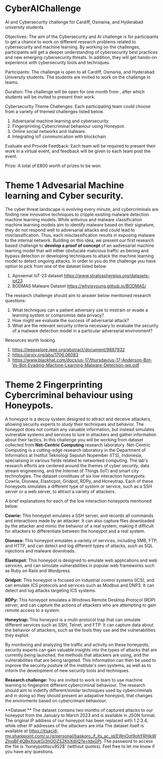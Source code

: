 # CyberAIChallenge
AI and Cybersecurity challenge for Cardiff, Osmania, and Hyderabad university students.

Objectives: The aim of the Cybersecurity and AI challenge is for participants to get a chance to work on different research problems related to cybersecurity and machine learning.
By working on the challenges, participants will get a deeper understanding of cybersecurity best practices and new emerging cybersecurity threats. In addition, they will get hands-on experience with cybersecurity tools and techniques. 

Participants: The challenge is open to all Cardiff, Osmania, and Hyderabad University students.  The students are invited to work on the challenge in teams. 

Duration: The challenge will be open for one month from <insert date>, after which students will be invited to present their work. 

Cybersecurity Theme Challenges: Each participating team could choose from a variety of themed challenges listed below.
1.	Adversarial machine learning and cybersecurity.
2.	Fingerprinting Cybercriminal behaviour using Honeypot.
3.	Online social networks and malware.
4.	Integrating IoT communication with blockchain


Evaluate and Provide Feedback: Each team will be required to present their work in a virtual event, and feedback will be given to each team post the event. 

Prize:  A total of £800 worth of prizes to be won. 

  
 #  Theme 1 Advesarial Machine learning and Cyber security.
 
The cyber threat landscape is evolving every minute, and cybercriminals are finding new innovative techniques to cripple existing malware detection machine learning models. While antivirus and malware classification machine learning models aim to identify malware based on their signature, they do not respond well to adversarial attacks and could lead to misclassification. Thus, each misclassification results in exposing malware to the internal network. Building on this idea, we present our first research based challenge to **develop a proof of concept** of an aadvesarial machine learning model that will either obsfucate malicious traffic as bening and bypass detection or developing techniques to attack the machine learning model to detect ongoing attacks. 
 In order to you do the challenge you have option to pick from one of the dataset listed below
  1. Aposemat IoT-23 dataset https://www.stratosphereips.org/datasets-iot23
  2. BODMAS Malware Dataset https://whyisyoung.github.io/BODMAS/
 
The research challenge should aim to answer below mentioned research questions:
  1. What techniques can a patient adversary use to mistrain or evade a learning system or compromise data privacy?
  2. How might we evaluate the success of adversarial attack?
  3. What are the relevant security criteria necessary to evaluate the security of a malware detection model in a particular adversarial environment?
  
 Resources worth looking 
  
1. https://ieeexplore.ieee.org/abstract/document/9887932 
2. https://arxiv.org/abs/1706.06083
3. https://www.blackhat.com/docs/us-17/thursday/us-17-Anderson-Bot-Vs-Bot-Evading-Machine-Learning-Malware-Detection-wp.pdf

 #  Theme 2 Fingerprinting Cybercriminal behaviour using Honeypots.
  
A honeypot is a decoy system designed to attract and deceive attackers, allowing security experts to study their techniques and behavior. The honeypot does not contain any valuable information, but instead simulates vulnerable systems and services to lure in attackers and gather information about their tactics. In this challenge you will be working from dataset collected from **Net-Centric Computing** research laboratory. Net-Centric Computing is a cutting-edge research laboratory in the Department of Informatics at Institut Teknologi Sepuluh Nopember (ITS), Indonesia, specialising in various fields related to networked computing. The lab's research efforts are centered around the themes of cyber security, data stream engineering, and the Internet of Things (IoT) and smart city technologies. 
The dataset constitues  of six low interaction honeypots: Cowrie, Dionaea, Elasticpot, Gridpot, RDPy, and Honeytrap. Each of these honeypots simulates a different type of system or service, such as a SSH server or a web server, to attract a variety of attackers.

A brief explanations for each of the low interaction honeypots mentioned below:

**Cowrie:** 
This honeypot emulates a SSH server, and records all commands and interactions made by an attacker. It can also capture files downloaded by the attacker and mimic the behavior of a real system, making it difficult for attackers to differentiate between the honeypot and a real system.

**Dionaea:** 
This honeypot emulates a variety of services, including SMB, FTP, and HTTP, and can detect and log different types of attacks, such as SQL injections and malware downloads.

**Elasticpot:** 
This honeypot is designed to emulate web applications and web services, and can simulate vulnerabilities in popular web frameworks such as Ruby on Rails and Wordpress.
  
**Gridpot:** 
This honeypot is focused on industrial control systems (ICS), and can emulate ICS protocols and services such as Modbus and DNP3. It can detect and log attacks targeting ICS systems.

**RDPy:** 
This honeypot emulates a Windows Remote Desktop Protocol (RDP) server, and can capture the actions of attackers who are attempting to gain remote access to a system.

**Honeytrap:** 
This honeypot is a multi-protocol trap that can simulate different services such as SSH, Telnet, and FTP. It can capture data about the behavior of attackers, such as the tools they use and the vulnerabilities they exploit.

By monitoring and analyzing the traffic and activity on these honeypots, security experts can gain valuable insights into the types of attacks that are currently being launched, the methods that attackers are using, and the vulnerabilities that are being targeted. This information can then be used to improve the security posture of the institute's own systems, as well as to inform the development of new security tools and techniques.

**Research challenge:**
You are invited to work in team to use machine learning to fingerprint different cybercriminal behaviour. The research should aim to indetify different/similar techniques used by cybercriminals and in doing so they should present an adapative honeypot, that changes the enviroments based on cybercrimanl behaviour.

**Dataset **
The dataset contains two months of captured attacks to our honeypot from the January to March 2023 and is available in JSON format. The original IP address of our honeypot has been replaced with 1.2.3.4, while other IP addresses of the attackers are inta
  The dataset itself is available at https://itsacid-my.sharepoint.com/:u:/g/personal/baskoro_if_its_ac_id/EWnOot9ohYRHikWZlnqBF4QBvXoukGi3hOOZSZKtiXdliQ?e=tdxGPj. The password to access the file is 'honeypotitscu952$' (without quotes). Feel free to let me know if you have any questions.
